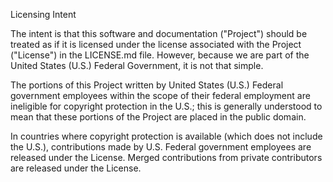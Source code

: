 Licensing Intent

The intent is that this software and documentation ("Project") should be treated as if it is licensed under the license
associated with the Project ("License") in the LICENSE.md file. However, because we are part of the United States (U.S.)
Federal Government, it is not that simple.

The portions of this Project written by United States (U.S.) Federal government employees within the scope of their
federal employment are ineligible for copyright protection in the U.S.; this is generally understood to mean that these
portions of the Project are placed in the public domain.

In countries where copyright protection is available (which does not include the U.S.), contributions made by U.S.
Federal government employees are released under the License. Merged contributions from private contributors are released
under the License.
